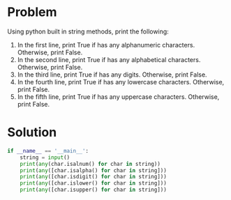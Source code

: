 Problem 
==
Using python built in string methods, print the following:

1. In the first line, print True if  has any alphanumeric characters. Otherwise, print False.
2.  In the second line, print True if  has any alphabetical characters. Otherwise, print False.
3.  In the third line, print True if  has any digits. Otherwise, print False.
4.  In the fourth line, print True if  has any lowercase characters. Otherwise, print False.
5.  In the fifth line, print True if  has any uppercase characters. Otherwise, print False.


Solution
==


~~~python
if __name__ == '__main__':
    string = input()
    print(any(char.isalnum() for char in string))
    print(any([char.isalpha() for char in string]))
    print(any([char.isdigit() for char in string]))
    print(any([char.islower() for char in string]))
    print(any([char.isupper() for char in string]))
~~~
